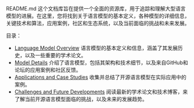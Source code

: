 README.md
这个文档库旨在提供一个全面的资源库，用于追踪和理解大型语言模型的进展。在这里，您将找到关于语言模型的基本定义，各种模型的详细信息，关键技术和算法，应用案例，社区和生态系统，以及当前面临的挑战和未来发展。

目录：

- [Language Model Overview](./Language_Model_Overview.md) 语言模型的基本定义和信息，涵盖了其发展历史，以及一些重要的学术论文。
- [Model Details](./Model_Details.md)  介绍了语言模型，包括其架构和技术细节，以及来自GitHub和论坛的应用案例和社区反馈。
- [Applications and Case Studies](./Applications_and_Case_Studies.md) 收集并总结了开源语言模型在实际应用中的案例。
- [Challenges and Future Developments](./Challenges_and_Future_Developments.md) 阅读最新的学术论文和技术博客，来了解当前开源语言模型面临的挑战，以及未来的发展趋势。
